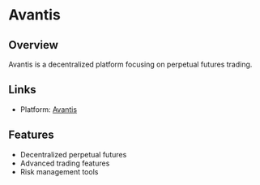 # Avantis

## Overview
Avantis is a decentralized platform focusing on perpetual futures trading.

## Links
- Platform: [Avantis](https://www.avantisfi.com/referral?code=aero)

## Features
- Decentralized perpetual futures
- Advanced trading features
- Risk management tools 